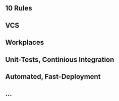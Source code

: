 10 Rules
-------------------------------------------------------------------------------

## VCS
## Workplaces
## Unit-Tests, Continious Integration
## Automated, Fast-Deployment
## ...